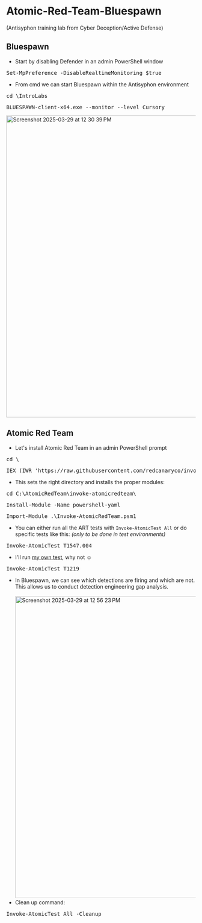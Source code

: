 # Atomic-Red-Team-Bluespawn
(Antisyphon training lab from Cyber Deception/Active Defense)
## Bluespawn
- Start by disabling Defender in an admin PowerShell window 
<pre>Set-MpPreference -DisableRealtimeMonitoring $true</pre>
- From cmd we can start Bluespawn within the Antisyphon environment
<pre>cd \IntroLabs</pre> 
<pre>BLUESPAWN-client-x64.exe --monitor --level Cursory</pre>
<img width="800" alt="Screenshot 2025-03-29 at 12 30 39 PM" src="https://github.com/user-attachments/assets/2efe87e3-0024-4489-8ba1-c84e8a322ff5" /> <br>
## Atomic Red Team
- Let's install Atomic Red Team in an admin PowerShell prompt
<pre>cd \</pre>
<pre>IEX (IWR 'https://raw.githubusercontent.com/redcanaryco/invoke-atomicredteam/master/install-atomicredteam.ps1' -UseBasicParsing); Install-AtomicRedTeam -getAtomics -Force</pre>
- This sets the right directory and installs the proper modules:
<pre>cd C:\AtomicRedTeam\invoke-atomicredteam\</pre>
<pre>Install-Module -Name powershell-yaml</pre>
<pre>Import-Module .\Invoke-AtomicRedTeam.psm1</pre>
- You can either run all the ART tests with ```Invoke-AtomicTest All``` or do specific tests like this: *(only to be done in test environments)*
<pre>Invoke-AtomicTest T1547.004</pre>
- I'll run <a href="https://github.com/redcanaryco/atomic-red-team/blob/master/atomics/T1219/T1219.md#atomic-test-12---rustdesk-files-detected-test-on-windows"> my own test</a>, why not ☺️
<pre>Invoke-AtomicTest T1219</pre>
- In Bluespawn, we can see which detections are firing and which are not. This allows us to conduct detection engineering gap analysis. <br><br>
<img width="800" alt="Screenshot 2025-03-29 at 12 56 23 PM" src="https://github.com/user-attachments/assets/6b658db4-d6ee-48e8-884c-d67a2ee7a0d7" /><br>
- Clean up command:
<pre>Invoke-AtomicTest All -Cleanup</pre>
